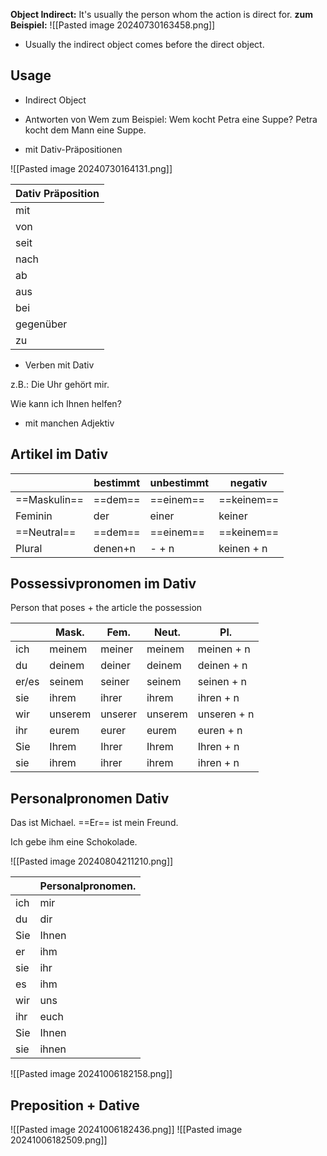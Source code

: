 **Object Indirect:** It's usually the person whom the action is direct for.
**zum Beispiel:** 
![[Pasted image 20240730163458.png]]

- Usually the indirect object comes before the direct object. 
## Usage

+ Indirect Object
+ Antworten von Wem
		zum Beispiel: 
		Wem kocht Petra eine Suppe? 
		Petra kocht dem Mann eine Suppe. 
	

+ mit Dativ-Präpositionen

![[Pasted image 20240730164131.png]]

| Dativ Präposition |
| ----------------- |
| mit               |
| von               |
| seit              |
| nach              |
| ab                |
| aus               |
| bei               |
| gegenüber         |
| zu                |
+ Verben mit Dativ 

z.B.: Die Uhr gehört mir. 

Wie kann ich Ihnen helfen? 

+ mit manchen Adjektiv

## Artikel im Dativ

|              | bestimmt | unbestimmt | negativ    |
| ------------ | -------- | ---------- | ---------- |
| ==Maskulin== | ==dem==  | ==einem==  | ==keinem== |
| Feminin      | der      | einer      | keiner     |
| ==Neutral==  | ==dem==  | ==einem==  | ==keinem== |
| Plural       | denen+n  | - + n      | keinen + n |

## Possessivpronomen im Dativ

Person that poses + the article the possession 

|       | Mask.   | Fem.    | Neut.   | Pl.         |
| ----- | ------- | ------- | ------- | ----------- |
| ich   | meinem  | meiner  | meinem  | meinen + n  |
| du    | deinem  | deiner  | deinem  | deinen + n  |
| er/es | seinem  | seiner  | seinem  | seinen + n  |
| sie   | ihrem   | ihrer   | ihrem   | ihren + n   |
| wir   | unserem | unserer | unserem | unseren + n |
| ihr   | eurem   | eurer   | eurem   | euren + n   |
| Sie   | Ihrem   | Ihrer   | Ihrem   | Ihren + n   |
| sie   | ihrem   | ihrer   | ihrem   | ihren + n   |

## Personalpronomen Dativ

Das ist Michael. ==Er== ist mein Freund.

Ich gebe ihm eine Schokolade. 

![[Pasted image 20240804211210.png]]

|     | Personalpronomen. |
| --- | ----------------- |
| ich | mir               |
| du  | dir               |
| Sie | Ihnen             |
| er  | ihm               |
| sie | ihr               |
| es  | ihm               |
| wir | uns               |
| ihr | euch              |
| Sie | Ihnen             |
| sie | ihnen             |
![[Pasted image 20241006182158.png]]

## Preposition + Dative 

![[Pasted image 20241006182436.png]]
![[Pasted image 20241006182509.png]]

